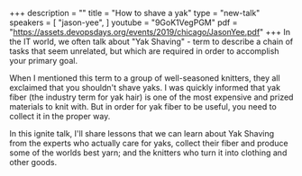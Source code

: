 +++
description = ""
title = "How to shave a yak"
type = "new-talk"
speakers = [
        "jason-yee",
]
youtube = "9GoK1VegPGM"
pdf = "https://assets.devopsdays.org/events/2019/chicago/JasonYee.pdf"
+++
In the IT world, we often talk about "Yak Shaving" - term to describe a chain of tasks that seem unrelated, but which are required in order to accomplish your primary goal.

When I mentioned this term to a group of well-seasoned knitters, they all exclaimed that you shouldn't shave yaks. I was quickly informed that yak fiber (the industry term for yak hair) is one of the most expensive and prized materials to knit with. But in order for yak fiber to be useful, you need to collect it in the proper way.

In this ignite talk, I'll share lessons that we can learn about Yak Shaving from the experts who actually care for yaks, collect their fiber and produce some of the worlds best yarn; and the knitters who turn it into clothing and other goods.